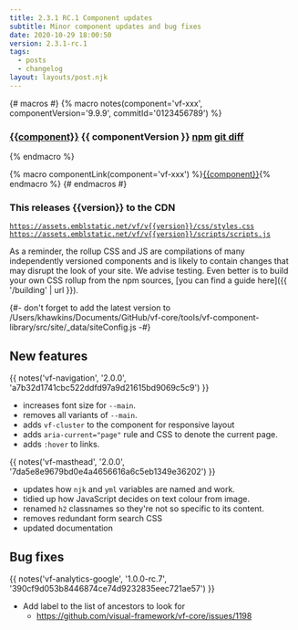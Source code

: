 ```yaml
---
title: 2.3.1 RC.1 Component updates
subtitle: Minor component updates and bug fixes
date: 2020-10-29 18:00:50
version: 2.3.1-rc.1
tags:
  - posts
  - changelog
layout: layouts/post.njk
---
```


{# macros #}
{% macro notes(component='vf-xxx', componentVersion='9.9.9', commitId='0123456789') %}

### [{{component}}](https://stable.visual-framework.dev/components/{{component}}/) <span class="vf-badge">{{ componentVersion }}</span> <a href="https://www.npmjs.com/package/@visual-framework/{{component}}/v/{{componentVersion}}" class="vf-badge">npm</a> <a href="https://github.com/visual-framework/vf-core/commit/{{commitId}}" class="vf-badge">git diff</a>




{% endmacro %}

{% macro componentLink(component='vf-xxx') %}[{{component}}](https://stable.visual-framework.dev/components/{{component}}/){% endmacro %}
{# endmacros #}

<div class="vf-box vf-box-theme--tertiary vf-box--easy">
<h3 class="vf-box__heading">
This releases {{version}} to the CDN
</h3>
<div class="vf-box__text">

[`https://assets.emblstatic.net/vf/v{{version}}/css/styles.css`](https://assets.emblstatic.net/vf/v{{version}}/css/styles.css) <br/>
[`https://assets.emblstatic.net/vf/v{{version}}/scripts/scripts.js`](https://assets.emblstatic.net/vf/v{{version}}/scripts/scripts.js)

As a reminder, the rollup CSS and JS are compilations of many independently versioned components and is likely to contain changes that may disrupt the look of your site. We advise testing. Even better is to build your own CSS rollup from the npm sources, [you can find a guide here]({{ '/building' | url }}).

{#- don't forget to add the latest version to /Users/khawkins/Documents/GitHub/vf-core/tools/vf-component-library/src/site/_data/siteConfig.js -#}

</div>
</div>

## New features

{{ notes('vf-navigation', '2.0.0', 'a7b32d1741cbc522ddfd97a9d21615bd9069c5c9') }}

* increases font size for `--main`.
* removes all variants of `--main`.
* adds `vf-cluster` to the component for responsive layout
* adds `aria-current="page"` rule and CSS to denote the current page.
* adds `:hover` to links.

{{ notes('vf-masthead', '2.0.0', '7da5e8e9679bd0e4a4656616a6c5eb1349e36202') }}

* updates how `njk` and `yml` variables are named and work.
* tidied up how JavaScript decides on text colour from image.
* renamed `h2` classnames so they're not so specific to its content.
* removes redundant form search CSS
* updated documentation

## Bug fixes

{{ notes('vf-analytics-google', '1.0.0-rc.7', '390cf9d053b8446874ce74d9232835eec721ae57') }}

* Add label to the list of ancestors to look for
  * https://github.com/visual-framework/vf-core/issues/1198
